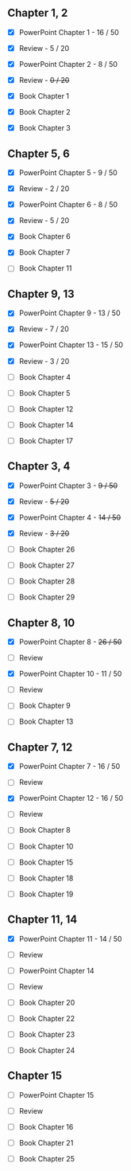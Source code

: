 ## Chapter 1, 2

- [x] PowerPoint Chapter 1 - 16 / 50
- [x] Review - 5 / 20
- [x] PowerPoint Chapter 2 - 8 / 50
- [x] Review - ~~0 / 20~~

- [x] Book Chapter 1
- [x] Book Chapter 2
- [x] Book Chapter 3

## Chapter 5, 6

- [x] PowerPoint Chapter 5 - 9 / 50
- [x] Review - 2 / 20
- [x] PowerPoint Chapter 6 - 8 / 50
- [x] Review - 5 / 20

- [x] Book Chapter 6
- [x] Book Chapter 7
- [ ] Book Chapter 11

## Chapter 9, 13

- [x] PowerPoint Chapter 9 - 13 / 50
- [x] Review - 7 / 20
- [x] PowerPoint Chapter 13 - 15 / 50
- [x] Review - 3 / 20

- [ ] Book Chapter 4
- [ ] Book Chapter 5
- [ ] Book Chapter 12
- [ ] Book Chapter 14
- [ ] Book Chapter 17

## Chapter 3, 4

- [x] PowerPoint Chapter 3 - ~~9 / 50~~
- [x] Review - ~~5 / 20~~
- [x] PowerPoint Chapter 4 - ~~14 / 50~~
- [x] Review - ~~3 / 20~~

- [ ] Book Chapter 26
- [ ] Book Chapter 27
- [ ] Book Chapter 28
- [ ] Book Chapter 29

## Chapter 8, 10

- [x] PowerPoint Chapter 8 - ~~26 / 50~~
- [ ] Review
- [x] PowerPoint Chapter 10 - 11 / 50
- [ ] Review

- [ ] Book Chapter 9
- [ ] Book Chapter 13

## Chapter 7, 12

- [x] PowerPoint Chapter 7 - 16 / 50
- [ ] Review
- [x] PowerPoint Chapter 12 - 16 / 50
- [ ] Review

- [ ] Book Chapter 8
- [ ] Book Chapter 10
- [ ] Book Chapter 15
- [ ] Book Chapter 18
- [ ] Book Chapter 19

## Chapter 11, 14

- [x] PowerPoint Chapter 11 - 14 / 50
- [ ] Review
- [ ] PowerPoint Chapter 14
- [ ] Review

- [ ] Book Chapter 20
- [ ] Book Chapter 22
- [ ] Book Chapter 23
- [ ] Book Chapter 24

## Chapter 15

- [ ] PowerPoint Chapter 15
- [ ] Review

- [ ] Book Chapter 16
- [ ] Book Chapter 21
- [ ] Book Chapter 25
